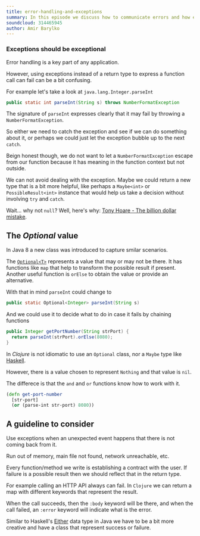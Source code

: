 ```yaml
---
title: error-handling-and-exceptions
summary: In this episode we discuss how to communicate errors and how exceptions can be an anti pattern if not used carefully.
soundcloud: 314465945
author: Amir Barylko
---
```


### Exceptions should be exceptional

Error handling is a key part of any application. 

However, using exceptions instead of a return type to express a function call can fail can be a bit confusing.

For example let's take a look at `java.lang.Integer.parseInt`

``` java
public static int parseInt(String s) throws NumberFormatException
```

The signature of `parseInt` expresses clearly that it may fail by throwing a `NumberFormatException`.

So either we need to catch the exception and see if we can do something about it, or perhaps we could just let the exception bubble up to the next `catch`.

Beign honest though, we do not want to let a `NumberFormatException` escape from our function because it has meaning in the function context but not outside.

We can not avoid dealing with the exception. Maybe we could return a new type that is a bit more helpful, like perhaps a `Maybe<int>` or `PossibleResult<int>` instance that would help us take a decision without involving `try` and `catch`.

Wait... why not `null`? Well, here's why: [Tony Hoare - The billion dollar mistake](http://www.infoq.com/presentations/Null-References-The-Billion-Dollar-Mistake-Tony-Hoare).

## The _Optional_ value

In Java 8 a new class was introduced to capture smilar scenarios.

The [`Optional<T>`](https://docs.oracle.com/javase/8/docs/api/java/util/Optional.html) represents a value that may or may not be there. It has functions like `map` that help to transform the possible result if present. Another useful function is `orElse` to obtain the value or provide an alternative. 

With that in mind `parseInt` could change to

``` java
public static Optional<Integer> parseInt(String s)
```

And we could use it to decide what to do in case it fails by chaining functions

``` java
public Integer getPortNumber(String strPort) {
  return parseInt(strPort).orElse(8080);
}
```

In _Clojure_ is not idiomatic to use an `Optional` class, nor a `Maybe` type like [Haskell](http://learnyouahaskell.com/making-our-own-types-and-typeclasses).

However, there is a value chosen to represent `Nothing` and that value is `nil`.

The differece is that the `and` and `or` functions know how to work with it.

``` clojure
(defn get-port-number 
  [str-port]
  (or (parse-int str-port) 8080))
```

## A guideline to consider

Use exceptions when an unexpected event happens that there is not coming back from it.

Run out of memory, main file not found, network unreachable, etc.

Every function/method we write is establishing a contract with the user. If failure is a possible result then we should reflect that in the return type.

For example calling an HTTP API always can fail. In `Clojure` we can return a map with different keywords that represent the result.

When the call succeeds, then the `:body` keyword will be there, and when the call failed, an `:error` keyword will indicate what is the error.

Similar to Haskell's [Either](https://hackage.haskell.org/package/base-4.9.1.0/docs/Data-Either.html) data type in Java we have to be a bit more creative and have a class that represent success or failure.


